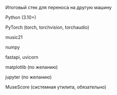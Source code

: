Итоговый стек для переноса на другую машину

Python (3.10+)

PyTorch (torch, torchvision, torchaudio)

music21

numpy

fastapi, uvicorn

matplotlib (по желанию)

jupyter (по желанию)

MuseScore (системная утилита, обязательно)
